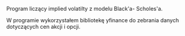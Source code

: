 Program liczący implied volatilty z modelu Black'a- Scholes'a.

W programie wykorzystałem bibliotekę yfinance do zebrania danych dotyczących cen akcji i opcji.
